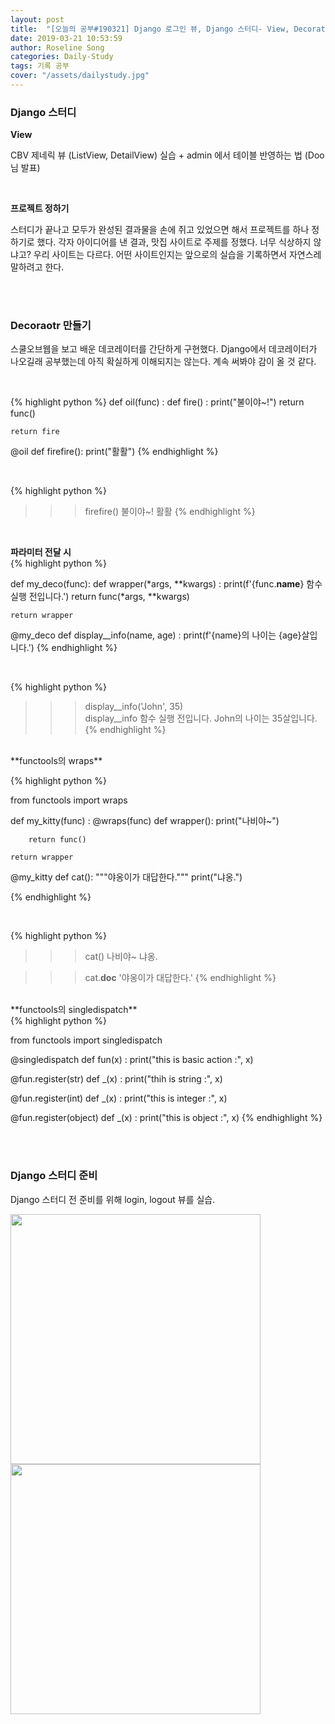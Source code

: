 ```yaml
---
layout: post
title:  "[오늘의 공부#190321] Django 로그인 뷰, Django 스터디- View, Decorator 만들기"
date: 2019-03-21 10:53:59
author: Roseline Song
categories: Daily-Study
tags: 기록 공부
cover: "/assets/dailystudy.jpg"
---
```


### Django 스터디 

**View** 

CBV 제네릭 뷰 (ListView, DetailView) 실습 + admin 에서 테이블 반영하는 법 (Doo 님 발표)

<br>

**프로젝트 정하기** 

스터디가 끝나고 모두가 완성된 결과물을 손에 쥐고 있었으면 해서 프로젝트를 하나 정하기로 했다. 각자 아이디어를 낸 결과, 맛집 사이트로 주제를 정했다. 너무 식상하지 않냐고? 우리 사이트는 다르다. 어떤 사이트인지는 앞으로의 실습을 기록하면서 자연스레 말하려고 한다.

<br>
<br>


### Decoraotr 만들기 

스쿨오브웹을 보고 배운 데코레이터를 간단하게 구현했다. Django에서 데코레이터가 나오길래 공부했는데 아직 확실하게 이해되지는 않는다. 계속 써봐야 감이 올 것 같다. 

<br>

{% highlight python %}
def oil(func) : 
    def fire() :
        print("불이야~!")
        return func() 

    return fire

@oil 
def firefire(): 
    print("활활")
{% endhighlight %}

<br>

{% highlight python %}
>>> firefire()
불이야~!
활활
{% endhighlight %}

<br>

**파라미터 전달 시**
<br>
{% highlight python %}

def my_deco(func):
    def wrapper(*args, **kwargs) : 
        print(f'{func.__name__} 함수 실행 전입니다.')
        return func(*args, **kwargs)
    
    return wrapper

@my_deco
def display__info(name, age) : 
    print(f'{name}의 나이는 {age}살입니다.')
{% endhighlight %}

<br>

{% highlight python %}

>>> display__info('John', 35)    
display__info 함수 실행 전입니다.
John의 나이는 35살입니다.
{% endhighlight %}

<br>
**functools의 wraps**
<br>

{% highlight python %}

from functools import wraps

def my_kitty(func) : 
    @wraps(func)
    def wrapper():
        print("나비야~")
        
        return func()
        
    return wrapper

@my_kitty
def cat():
    """야옹이가 대답한다."""
    print("냐옹.")

{% endhighlight %}

<br>

{% highlight python %}

>>> cat()
나비야~
냐옹.

>>> cat.__doc__
'야옹이가 대답한다.'
{% endhighlight %}

<br>
**functools의 singledispatch**
<br>
{% highlight python %}

from functools import singledispatch

@singledispatch
def fun(x) : 
    print("this is basic action :", x)
    
@fun.register(str)
def _(x) :
    print("thih is string :", x)
    
@fun.register(int)
def _(x) :
    print("this is integer :", x)
    
@fun.register(object)
def _(x) :
    print("this is object :", x)
{% endhighlight %}

<br>
<br>


### Django 스터디 준비 
Django 스터디 전 준비를 위해 login, logout 뷰를 실습. 

<img src="https://postfiles.pstatic.net/MjAxOTAzMjFfNzMg/MDAxNTUzMTczMjU5MjI4._dYMhhngjuizDH1DGBfFSBJQ1m6Ye1zHARbFKYho0RQg.zIaqz5LRMP8Fcn5HLAcc1ucGVZYpOemiwBoOZuef3Wkg.PNG.guseod24/login.PNG?type=w966" style="width:400">

<br>

<img src="https://postfiles.pstatic.net/MjAxOTAzMjFfMjYg/MDAxNTUzMTczMjU5MjQ0.wsqA7y_tFTNZbSmTcsJ7ZV59gwkm8cEmUntKrohlUuwg.vwVhV7MYt2MNMb7vgb2tPOT7X4EFlf2XBJX3U1y6WjMg.PNG.guseod24/login2.PNG?type=w966" style="width:400">